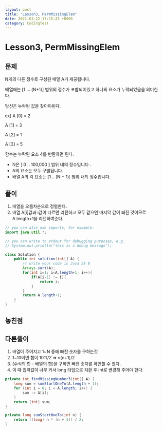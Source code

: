 ```yaml
---
layout: post
title: "Lesson3, PermMissingElem"
date: 2021-03-22 17:15:23 +0900
category: CodingTest
---
```


# Lesson3, PermMissingElem

## **문제**

N개의 다른 정수로 구성된 배열 A가 제공됩니다. 

배열에는 [1 ... (N+1)] 범위의 정수가 포함되어있고 하나의 요소가 누락되었음을 의미한다.

당신은 누락된 값을 찾아야된다.

ex)  A [0] = 2

 A [1] = 3

 A [2] = 1

 A [3] = 5

함수는 누락된 요소 4를 반환하면 된다.

- N은 [ 0 .. 100,000 ] 범위 내의 정수입니다 .
- A의 요소는 모두 구별됩니다.
- 배열 A의 각 요소는 [1 .. (N + 1)] 범위 내의 정수입니다.

## 풀이

1. 배열을 오름차순으로 정렬한다.
2. 배열 A[i]값과 i값이 다르면 리턴하고 모두 같으면 마지막 값이 빠진 것이므로 A.length+1을 리턴하여준다. 

```java
// you can also use imports, for example:
import java.util.*;

// you can write to stdout for debugging purposes, e.g.
// System.out.println("this is a debug message");

class Solution {
    public int solution(int[] A) {
        // write your code in Java SE 8
        Arrays.sort(A); 
        for(int i=1; i<A.length+1; i++){
            if(A[i-1] != i){
                return i;
            }
        }
        return A.length+1;
    }
}
```

## 놓친점

## **다른풀이**

1. 배열이 주어지고 1~N 중에 빠진 숫자를 구하는것
2. 1~10이면 합이 10*11/2 ⇒ n*(n+1)/2
3. (수식의 합 - 배열의 합)을 구하면 빠진 숫자를 확인할 수 있다.
4. 이 때 입력값이 너무 커서 long 타입으로 치환 후 int로 변경해 주어야 한다. 

```java
private int findMissingNumber3(int[] A) {
    long sum = sumStartOneTo(A.length + 1);
    for (int i = 0; i < A.length; i++) {
        sum -= A[i];
    }
    return (int) sum;
}

private long sumStartOneTo(int n) {
    return ((long) n * (n + 1)) / 2;
}
```
